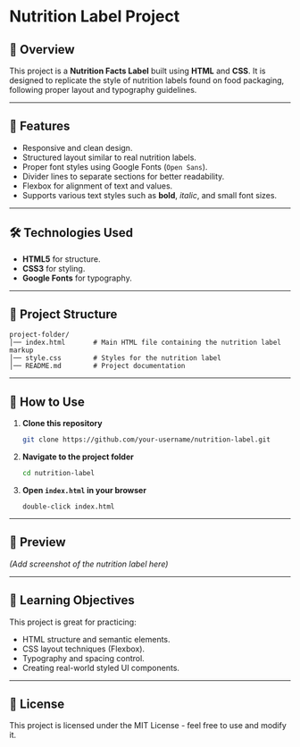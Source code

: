 # Nutrition Label Project

## 📌 Overview

This project is a **Nutrition Facts Label** built using **HTML** and **CSS**. It is designed to replicate the style of nutrition labels found on food packaging, following proper layout and typography guidelines.

---

## 🎯 Features

* Responsive and clean design.
* Structured layout similar to real nutrition labels.
* Proper font styles using Google Fonts (`Open Sans`).
* Divider lines to separate sections for better readability.
* Flexbox for alignment of text and values.
* Supports various text styles such as **bold**, *italic*, and small font sizes.

---

## 🛠️ Technologies Used

* **HTML5** for structure.
* **CSS3** for styling.
* **Google Fonts** for typography.

---

## 📂 Project Structure

```
project-folder/
│── index.html       # Main HTML file containing the nutrition label markup
│── style.css        # Styles for the nutrition label
│── README.md        # Project documentation
```

---

## 🚀 How to Use

1. **Clone this repository**

   ```bash
   git clone https://github.com/your-username/nutrition-label.git
   ```
2. **Navigate to the project folder**

   ```bash
   cd nutrition-label
   ```
3. **Open `index.html` in your browser**

   ```
   double-click index.html
   ```

---

## 📸 Preview

*(Add screenshot of the nutrition label here)*

---

## 📖 Learning Objectives

This project is great for practicing:

* HTML structure and semantic elements.
* CSS layout techniques (Flexbox).
* Typography and spacing control.
* Creating real-world styled UI components.

---

## 📜 License

This project is licensed under the MIT License - feel free to use and modify it.
